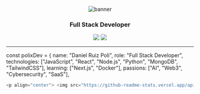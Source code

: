 <!-- Main Banner -->
<p align="center">
  <img src="https://capsule-render.vercel.app/api?type=waving&color=0A192F&height=200&section=header&text=PolixDev%20💻&fontColor=00FFFF&fontSize=50&animation=fadeIn" alt="banner" />
</p>

<h3 align="center">Full Stack Developer</h3>

<p align="center">
  <a href="https://github.com/PolixDev"><img src="https://img.shields.io/github/followers/PolixDev?label=Followers&style=social"></a>
  <a href="mailto:polixdev@gmail.com"><img src="https://img.shields.io/badge/Email-danielruiz368@gmail.com-red?style=flat-square&logo=gmail"></a>
</p>

---


const polixDev = {
  name: "Daniel Ruiz Poli",
  role: "Full Stack Developer",
  technologies: ["JavaScript", "React", "Node.js", "Python", "MongoDB", "TailwindCSS"],
  learning: ["Next.js", "Docker"],
  passions: ["AI", "Web3", "Cybersecurity", "SaaS"],

```ts
<p align="center"> <img src="https://github-readme-stats.vercel.app/api?username=PolixDev&show_icons=true&theme=tokyonight&count_private=true" height="150"/> <img src="https://github-readme-stats.vercel.app/api/top-langs/?username=PolixDev&layout=compact&theme=tokyonight" height="150"/> </p<p align="center"> <img src="https://github-readme-stats.vercel.app/api?username=PolixDev&show_icons=true&theme=tokyonight&count_private=true" height="150"/> <img src="https://github-readme-stats.vercel.app/api/top-langs/?username=PolixDev&layout=compact&theme=tokyonight" height="150"/> </p

